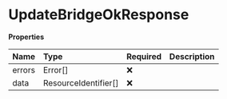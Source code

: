 # UpdateBridgeOkResponse

**Properties**

| Name   | Type                 | Required | Description |
| :----- | :------------------- | :------- | :---------- |
| errors | Error[]              | ❌       |             |
| data   | ResourceIdentifier[] | ❌       |             |

<!-- This file was generated by liblab | https://liblab.com/ -->
